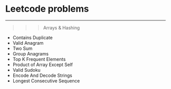 # Leetcode problems

---

> > > Arrays & Hashing

- Contains Duplicate
- Valid Anagram
- Two Sum
- Group Anagrams
- Top K Frequent Elements
- Product of Array Except Self
- Valid Sudoku
- Encode And Decode Strings
- Longest Consecutive Sequence
